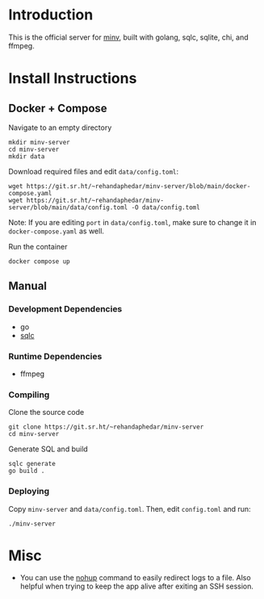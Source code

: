 # Introduction

This is the official server for [minv](https://sr.ht/~rehandaphedar/minv), built with golang, sqlc, sqlite, chi, and ffmpeg.

# Install Instructions

## Docker + Compose

Navigate to an empty directory

``` shell
mkdir minv-server
cd minv-server
mkdir data
```

Download required files and edit `data/config.toml`:

``` shell
wget https://git.sr.ht/~rehandaphedar/minv-server/blob/main/docker-compose.yaml
wget https://git.sr.ht/~rehandaphedar/minv-server/blob/main/data/config.toml -O data/config.toml
```

Note: If you are editing `port` in `data/config.toml`, make sure to change it in `docker-compose.yaml` as well.

Run the container

``` shell
docker compose up
```


## Manual

### Development Dependencies

- go
- [sqlc](https://sqlc.dev)

### Runtime Dependencies

- ffmpeg

### Compiling

Clone the source code

``` shell
git clone https://git.sr.ht/~rehandaphedar/minv-server
cd minv-server
```

Generate SQL and build

``` shell
sqlc generate
go build .
```

### Deploying

Copy `minv-server` and `data/config.toml`. Then, edit `config.toml` and run:

``` shell
./minv-server
```

# Misc

- You can use the [nohup](https://linux.die.net/man/1/nohup) command to easily redirect logs to a file. Also helpful when trying to keep the app alive after exiting an SSH session.
